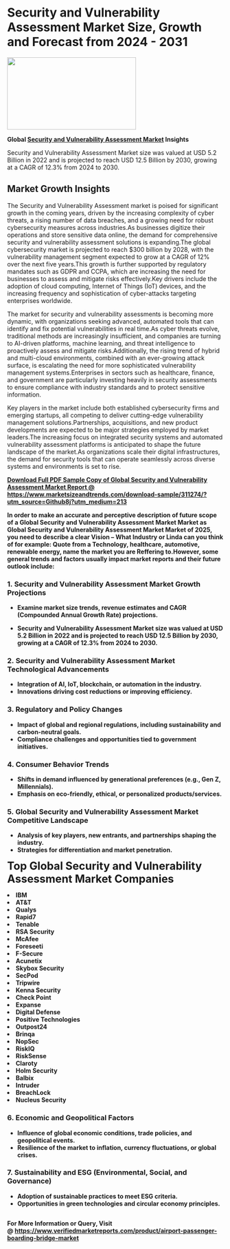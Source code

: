 <H1>Security and Vulnerability Assessment Market Size, Growth and Forecast from 2024 - 2031</H1><img class="aligncenter size-medium wp-image-584254" src="https://thirdeyenews.in/wp-content/uploads/2024/09/Global-Market-Research-300x168.jpeg" alt="" width="300" height="168" /><p><strong>Global&nbsp;<a href="https://www.marketsizeandtrends.com/download-sample/311274/?utm_source=Github8j?utm_medium=213">Security and Vulnerability Assessment Market</a> Insights</strong></p><p>Security and Vulnerability Assessment Market size was valued at USD 5.2 Billion in 2022 and is projected to reach USD 12.5 Billion by 2030, growing at a CAGR of 12.3% from 2024 to 2030.</p><p><h2>Market Growth Insights</h2> <p>The Security and Vulnerability Assessment market is poised for significant growth in the coming years, driven by the increasing complexity of cyber threats, a rising number of data breaches, and a growing need for robust cybersecurity measures across industries.As businesses digitize their operations and store sensitive data online, the demand for comprehensive security and vulnerability assessment solutions is expanding.The global cybersecurity market is projected to reach $300 billion by 2028, with the vulnerability management segment expected to grow at a CAGR of 12% over the next five years.This growth is further supported by regulatory mandates such as GDPR and CCPA, which are increasing the need for businesses to assess and mitigate risks effectively.Key drivers include the adoption of cloud computing, Internet of Things (IoT) devices, and the increasing frequency and sophistication of cyber-attacks targeting enterprises worldwide.</p> <p><strong><a href="#"></a></strong></p> <p>The market for security and vulnerability assessments is becoming more dynamic, with organizations seeking advanced, automated tools that can identify and fix potential vulnerabilities in real time.As cyber threats evolve, traditional methods are increasingly insufficient, and companies are turning to AI-driven platforms, machine learning, and threat intelligence to proactively assess and mitigate risks.Additionally, the rising trend of hybrid and multi-cloud environments, combined with an ever-growing attack surface, is escalating the need for more sophisticated vulnerability management systems.Enterprises in sectors such as healthcare, finance, and government are particularly investing heavily in security assessments to ensure compliance with industry standards and to protect sensitive information.</p> <p>Key players in the market include both established cybersecurity firms and emerging startups, all competing to deliver cutting-edge vulnerability management solutions.Partnerships, acquisitions, and new product developments are expected to be major strategies employed by market leaders.The increasing focus on integrated security systems and automated vulnerability assessment platforms is anticipated to shape the future landscape of the market.As organizations scale their digital infrastructures, the demand for security tools that can operate seamlessly across diverse systems and environments is set to rise.</p> <p><strong><a href="#"></p><p><span class=""><strong>Download Full PDF Sample Copy of Global Security and Vulnerability Assessment Market Report</strong> @ <a href="https://www.marketsizeandtrends.com/download-sample/311274/?utm_source=Github8j?utm_medium=213" target="_blank">https://www.marketsizeandtrends.com/download-sample/311274/?utm_source=Github8j?utm_medium=213</a></span></p><p>In order to make an accurate and perceptive description of future scope of a Global&nbsp;Security and Vulnerability Assessment Market Market as Global&nbsp;Security and Vulnerability Assessment Market Market of 2025, you need to describe a clear Vision &ndash; What Industry or Linda can you think of for example: Quote from a Technology, healthcare, automotive, renewable energy, name the market you are Reffering to.However, some general trends and factors usually impact market reports and their future outlook include:</p><h3>1.&nbsp;<strong>Security and Vulnerability Assessment Market Growth Projections</strong></h3><ul><li>Examine market size trends, revenue estimates and CAGR (Compounded Annual Growth Rate) projections.</li><li><p>Security and Vulnerability Assessment Market size was valued at USD 5.2 Billion in 2022 and is projected to reach USD 12.5 Billion by 2030, growing at a CAGR of 12.3% from 2024 to 2030.</p></li></ul><h3>2.&nbsp;<strong>Security and Vulnerability Assessment Market Technological Advancements</strong></h3><ul><li>Integration of AI, IoT, blockchain, or automation in the industry.</li><li>Innovations driving cost reductions or improving efficiency.</li></ul><h3>3.&nbsp;<strong>Regulatory and Policy Changes</strong></h3><ul><li>Impact of global and regional regulations, including sustainability and carbon-neutral goals.</li><li>Compliance challenges and opportunities tied to government initiatives.</li></ul><h3>4.&nbsp;<strong>Consumer Behavior Trends</strong></h3><ul><li>Shifts in demand influenced by generational preferences (e.g., Gen Z, Millennials).</li><li>Emphasis on eco-friendly, ethical, or personalized products/services.</li></ul><h3>5.&nbsp;<strong>Global Security and Vulnerability Assessment Market Competitive Landscape</strong></h3><ul><li>Analysis of key players, new entrants, and partnerships shaping the industry.</li><li>Strategies for differentiation and market penetration.</li></ul><p data-pm-slice="1 1 []"><span style="color: inherit; font-family: inherit; font-size: 25px;">Top Global Security and Vulnerability Assessment Market Companies</span></p><div class="" data-test-id=""><p><li>IBM</li><li> AT&T</li><li> Qualys</li><li> Rapid7</li><li> Tenable</li><li> RSA Security</li><li> McAfee</li><li> Foreseeti</li><li> F-Secure</li><li> Acunetix</li><li> Skybox Security</li><li> SecPod</li><li> Tripwire</li><li> Kenna Security</li><li> Check Point</li><li> Expanse</li><li> Digital Defense</li><li> Positive Technologies</li><li> Outpost24</li><li> Brinqa</li><li> NopSec</li><li> RiskIQ</li><li> RiskSense</li><li> Claroty</li><li> Holm Security</li><li> Balbix</li><li> Intruder</li><li> BreachLock</li><li> Nucleus Security</li></p></div><h3>6.&nbsp;<strong>Economic and Geopolitical Factors</strong></h3><ul><li>Influence of global economic conditions, trade policies, and geopolitical events.</li><li>Resilience of the market to inflation, currency fluctuations, or global crises.</li></ul><h3>7.&nbsp;<strong>Sustainability and ESG (Environmental, Social, and Governance)</strong></h3><ul><li>Adoption of sustainable practices to meet ESG criteria.</li><li>Opportunities in green technologies and circular economy principles.</li></ul><h2><strong style="font-size: 14px;">For More Information or Query, Visit @&nbsp;</strong><a style="background-color: #ffffff; font-size: 14px;" href="https://www.marketsizeandtrends.com/report/security-and-vulnerability-assessment-market/" target="_blank">https://www.verifiedmarketreports.com/product/airport-passenger-boarding-bridge-market</a></h2>